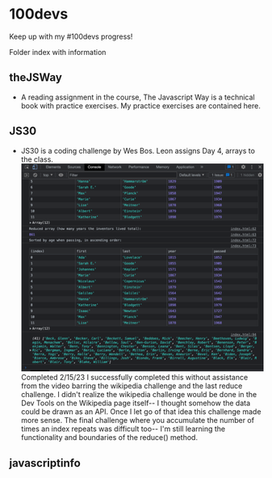 # 100devs

Keep up with my #100devs progress!

Folder index with information

## theJSWay

- A reading assignment in the course, The Javascript Way is a technical book with practice exercises. My practice exercises are contained here.

## JS30

- JS30 is a coding challenge by Wes Bos. Leon assigns Day 4, arrays to the class.
  ![JS30 code](https://github.com/kensiecodes/100devs/blob/main/images/js30.png?raw=true)
  Completed 2/15/23
  I successfully completed this without assistance from the video barring the wikipedia challenge and the last reduce challenge. I didn't realize the wikipedia challenge would be done in the Dev Tools on the Wikipedia page itself-- I thought somehow the data could be drawn as an API. Once I let go of that idea this challenge made more sense. The final challenge where you accumulate the number of times an index repeats was difficult too-- I'm still learning the functionality and boundaries of the reduce() method.

## javascriptinfo
